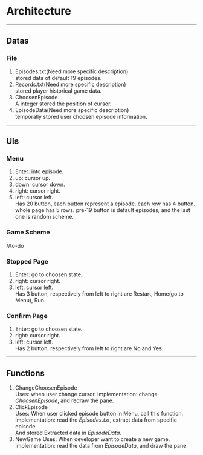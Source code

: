 # Architecture
---
## Datas
### File
1. Episodes.txt(Need more specific description)  
stored data of default 19 episodes.
2. Records.txt(Need more specific description)  
stored player historical game data.
3. ChoosenEpisode  
A integer stored the position of cursor.
4. EpisodeData(Need more specific description)  
temporally stored user choosen episode information.
---
## UIs
### Menu
1. Enter: into episode.
2. up:  cursor up.
3. down: cursor down.
4. right: cursor right.
5. left: cursor left.  
Has 20 button, each button represent a episode.
each row has 4 button.
whole page has 5 rows.
pre-19 button is default episodes, and the last one is random scheme.

### Game Scheme
//to-do
### Stopped Page
1. Enter: go to choosen state.
2. right: cursor right.
3. left: cursor left.  
Has 3 button, respectively from left to right are Restart, Home(go to Menu), Run. 

### Confirm Page
1. Enter: go to choosen state.
2. right: cursor right.
3. left: cursor left.  
Has 2 button, respectively from left to right are No and Yes. 
---
## Functions
1. ChangeChoosenEpisode  
Uses: when user change cursor.
Implementation: change _ChoosenEpisode_, and redraw the pane.  
2. ClickEpisode  
Uses: When user clicked episode button in Menu, call this function.  
Implementation: read the _Episodes.txt_, extract data from specific episode.  
And stored Extracted data in _EpisodeData_.  
3. NewGame
Uses: When developer want to create a new game.  
Implementation: read the data from _EpisodeData_, and draw the pane.
 
